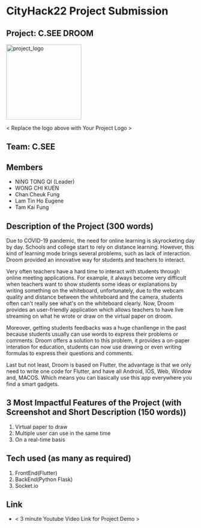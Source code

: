 # CityHack22 Project Submission
## Project: C.SEE DROOM
<img src="../assets/img/LOGOS/logo1.png" width="200" alt="project_logo"/>

< Replace the logo above with Your Project Logo >
## Team: C.SEE
## Members
- NING TONG QI (Leader)
- WONG CHI KUEN
- Chan Cheuk Fung
- Lam Tin Ho Eugene
- Tam Kai Fung

## Description of the Project (300 words)
Due to COVID-19 pandemic, the need for online learning is skyrocketing day by day. Schools and college start to rely on distance learning. However, this kind of learning mode brings several problems, such as lack of interaction. Droom provided an innovative way for students and teachers to interact.

Very often teachers have a hard time to interact with students through online meeting applications. For example, it always become very difficult when teachers want to show students some ideas or explanations by writing something on the whiteboard, unfortunately, due to the webcam quality and distance between the whiteboard and the camera, students often can't really see what's on the whiteboard clearly. Now, Droom provides an user-friendly application which allows teachers to have live streaming on what he wrote or draw on the virtual paper on droom.

Moreover, getting students feedbacks was a huge chanllenge in the past because students usually can use words to express their problems or comments. Droom offers a solution to this problem, it provides a on-paper interation for education, students can now use drawing or even writing formulas to express their questions and comments.

Last but not least, Droom is based on Flutter, the advantage is that we only need to write one code for Flutter, and have all Android, IOS, Web, Window and, MACOS. Which means you can basically use this app everywhere you find a smart gadgets.


## 3 Most Impactful Features of the Project (with Screenshot and Short Description (150 words))
1.  Virtual paper to draw  
2.  Multiple user can use in the same time
3.  On a real-time basis

## Tech used (as many as required)
1. FrontEnd(Flutter)
2. BackEnd(Python Flask)
3. Socket.io

## Link
- < 3 minute Youtube Video Link for Project Demo >
